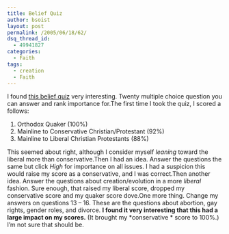 ```yaml
---
title: Belief Quiz
author: bsoist
layout: post
permalink: /2005/06/18/62/
dsq_thread_id:
  - 49941827
categories:
  - Faith
tags:
  - creation
  - Faith
---
```

I found [this belief quiz][1] very interesting. Twenty multiple choice question you can answer and rank importance for.The first time I took the quiz, I scored a follows: 

  1. Orthodox Quaker (100%)
  2. Mainline to Conservative Christian/Protestant (92%)
  3. Mainline to Liberal Christian Protestants (88%)

This seemed about right, although I consider myself *leaning* toward the liberal more than conservative.Then I had an idea. Answer the questions the same but click *High* for importance on all issues. I had a suspicion this would raise my score as a conservative, and I was correct.Then another idea. Answer the questions about creation/evolution in a more *liberal* fashion. Sure enough, that raised my liberal score, dropped my conservative score and my quaker score dove.One more thing. Change my answers on questions 13 &#8211; 16. These are the questions about abortion, gay rights, gender roles, and divorce. **I found it very interesting that this had a large impact on my scores.** (It brought my *conservative * score to 100%.) I&#8217;m not sure that should be.

 [1]: http://www.beliefnet.com/story/76/story_7665_1.html